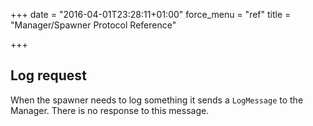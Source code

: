 +++
date = "2016-04-01T23:28:11+01:00"
force_menu = "ref"
title = "Manager/Spawner Protocol Reference"

+++

Log request
-----------
When the spawner needs to log something it sends a `LogMessage`
to the Manager.
There is no response to this message.
